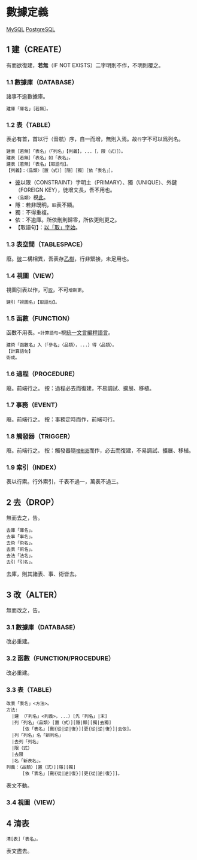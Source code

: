 # 數據定義
[MySQL](https://dev.mysql.com/doc/refman/8.0/en/sql-data-definition-statements.html)
[PostgreSQL](https://www.postgresql.org/docs/current/ddl.html)

## 1 建（CREATE）
有而欲復建，**若無**（IF NOT EXISTS）二字明則不作，不明則覆之。

### 1.1 數據庫（DATABASE）
諸事不逾數據庫。
```
建庫「庫名」［若無］。
```

### 1.2 表（TABLE）
表必有首，首以行（音航）序，自一而增，無則入焉。故`行`字不可以爲列名。

```
建表［若無］「表名」（「列名」【列義】，...［，限（式）］）。
建表［若無］「表名」如「表名」。
建表［若無］「表名」【取語句】。
【列義】：〈品類〉［置（式）］［隱］［獨］［依「表名」］。
```

- [彼](https://dev.mysql.com/doc/refman/8.0/en/create-table.html)以限（CONSTRAINT）字明主（PRIMARY）、獨（UNIQUE）、外鍵（FOREIGN KEY），徒增文長，吾不用也。
- `〈品類〉`視[此](../guide.md)。
- 隱：若非既明，`取`表不顯。
- 獨：不得重複。
- 依：不逾庫。所依刪則歸零，所依更則更之。
- 【取語句】：[以「取」字始](./dml.md)。

### 1.3 表空間（TABLESPACE）
廢。[彼](https://dev.mysql.com/doc/refman/8.0/en/create-tablespace.html)二構相異，吾表存[乙樹](https://en.wikipedia.org/wiki/B-tree)，行非緊接，未足用也。

### 1.4 視圖（VIEW）
視圖引表以作，可[`取`](./dml.md)，不可`增刪更`。
```
建引「視圖名」【取語句】。
```

### 1.5 函數（FUNCTION）
函數不用表。`<計算語句>`視[統一文言編程語言](../README.md)。
```
建術「函數名」入（「參名」〈品類〉，...）得〈品類〉。
【計算語句】
術成。
```

### 1.6 過程（PROCEDURE）
廢。前端行之。
按：過程必去而復建，不易調試、擴展、移植。

### 1.7 事務（EVENT）
廢。前端行之。
按：事務定時而作，前端可行。

### 1.8 觸發器（TRIGGER）
廢。前端行之。
按：觸發器隨[`增刪更`](./dml.md)而作，必去而復建，不易調試、擴展、移植。

### 1.9 索引（INDEX）
表以行索。行外索引，千表不過一，萬表不過三。

## 2 去（DROP）

無而去之，告。

```
去庫「庫名」。
去事「事名」。
去術「術名」。
去表「術名」。
去法「法名」。
去引「引名」。
```

去庫，則其諸表、事、術皆去。

## 3 改（ALTER）

無而改之，告。

### 3.1 數據庫（DATABASE）

改必重建。

### 3.2 函數（FUNCTION/PROCEDURE）

改必重建。

### 3.3 表（TABLE）

```
改表「表名」<方法>。
方法:
  |建 （「列名」<列義>，...）[先「列名」|末]
  |列「列名」〈品類〉[置（式）][隱|顯][獨|去獨]
      [依「表名」[刪{從|逆|復}][更{從|逆|復}]|去依]。
  |列「列名」名「新列名」
  |去列「列名」
  |限（式）
  |去限
  |名「新表名」。
列義：〈品類〉[置（式）][隱][獨]
      [依「表名」[刪{從|逆|復}][更{從|逆|復}]]。
```

表文不動。

### 3.4 視圖（VIEW）

## 4 清表

```
清[表]「表名」。
```

表文盡去。
